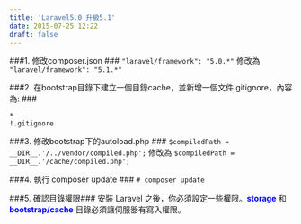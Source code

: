 ```yaml
---
title: 'Laravel5.0 升級5.1'
date: 2015-07-25 12:22
draft: false
---
```

###1. 修改composer.json ###
`"laravel/framework": "5.0.*"` 修改為 `"laravel/framework": "5.1.*"`

###2. 在bootstrap目錄下建立一個目錄cache，並新增一個文件.gitignore，內容為: ###
```config .gitignore
*
!.gitignore
```

###3. 修改bootstrap下的autoload.php ###
`$compiledPath = __DIR__.'/../vendor/compiled.php';`
修改為
`$compiledPath = __DIR__.'/cache/compiled.php';`

###4. 執行 composer update ###
`# composer update`

###5. 確認目錄權限###
安裝 Laravel 之後，你必須設定一些權限。<b style="color:blue">storage</b> 和 <b style="color:blue">bootstrap/cache</b> 目錄必須讓伺服器有寫入權限。
